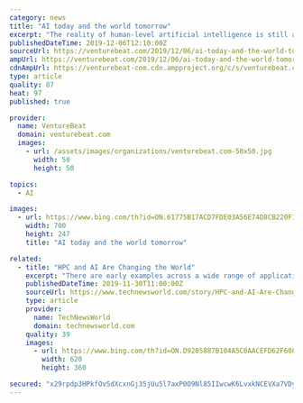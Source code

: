 ```yaml
---
category: news
title: "AI today and the world tomorrow"
excerpt: "The reality of human-level artificial intelligence is still a dream. Even with all of the recent advancements in state-of-the-art AI, its ability to understand the world around us is only at the level of a one-year-old child. We don’t yet know how to build a robot to match a two-year-old’s ability to empathize or her ability to define new ..."
publishedDateTime: 2019-12-06T12:10:00Z
sourceUrl: https://venturebeat.com/2019/12/06/ai-today-and-the-world-tomorrow/
ampUrl: https://venturebeat.com/2019/12/06/ai-today-and-the-world-tomorrow/amp/
cdnAmpUrl: https://venturebeat-com.cdn.ampproject.org/c/s/venturebeat.com/2019/12/06/ai-today-and-the-world-tomorrow/amp/
type: article
quality: 87
heat: 97
published: true

provider:
  name: VentureBeat
  domain: venturebeat.com
  images:
    - url: /assets/images/organizations/venturebeat.com-50x50.jpg
      width: 50
      height: 50

topics:
  - AI

images:
  - url: https://www.bing.com/th?id=ON.61775B17ACD7FDE03A56E74D8CB220F1
    width: 700
    height: 247
    title: "AI today and the world tomorrow"

related:
  - title: "HPC and AI Are Changing the World"
    excerpt: "There are early examples across a wide range of applications: Because of the rapid pace of technology, the chip and systems companies that do not offer HPC or AI solutions may not be relevant in the next five years. Because of the technology race, HPC and AI solutions and intellectual property are more accessible now than ever before."
    publishedDateTime: 2019-11-30T11:00:00Z
    sourceUrl: https://www.technewsworld.com/story/HPC-and-AI-Are-Changing-the-World-86389.html
    type: article
    provider:
      name: TechNewsWorld
      domain: technewsworld.com
    quality: 39
    images:
      - url: https://www.bing.com/th?id=ON.D9205887B104A5C0AACEFD62F60879E9
        width: 620
        height: 360

secured: "x29rpdp3HPkfOvSdXcxnGj35jUu5l7axP0O9Nl85IIwcwK6LvxkNCEVXa7VDyQ1/p9tQfSlKTYrZvfbrWwAyZckgxeJVW8wJoIfLCCsoxhCeDxGmfF6IosvJCS6OCFiCBhSuhxqPksYyJj35L4rwWIHQtfiIedR4Dx0pOO1L1o1Eli3JyQJy4V+posilqSq4Hbspho3WBt00DmNJ6rqnY6RiV04hRxGf5ttXV5f3rUdAJE41vvAq+efI/ziBgKBtbp8ygRYKbNYo2N3mlmKHMw==;+NZh0+0K/6gwWc1wZiwzuA=="
---
```


